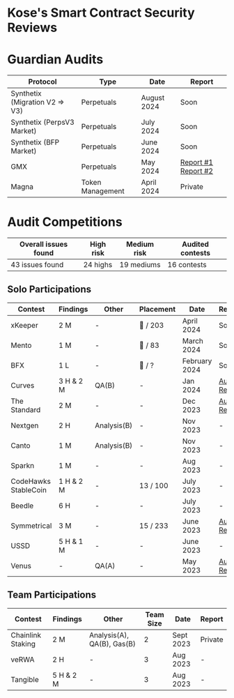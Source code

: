 # Kose's Smart Contract Security Reviews

# Guardian Audits

| Protocol | Type | Date | Report |
| --- | --- | --- | --- |
| Synthetix (Migration V2 => V3) | Perpetuals | August 2024 |Soon | 
| Synthetix (PerpsV3 Market) | Perpetuals | July 2024 |Soon | 
| Synthetix (BFP Market) | Perpetuals | June 2024 | Soon |
| GMX | Perpetuals | May 2024| [Report #1](https://github.com/GuardianAudits/Audits/blob/main/GMX/2024-06-14_GMX_Updates_1.pdf) [Report #2](https://github.com/GuardianAudits/Audits/blob/main/GMX/2024-06-14_GMX_Updates_2.pdf)|
| Magna | Token Management | April 2024 | Private |

# Audit Competitions

| Overall issues found | High risk | Medium risk | Audited contests |
| --- | --- |--- | --- |
| 43 issues found | 24 highs | 19 mediums | 16 contests |

## Solo Participations

| Contest | Findings | Other | Placement | Date | Report |
| --- | --- | --- | --- | --- | --- |
| xKeeper | 2 M | -  | 🥇 / 203 | April 2024 |Soon |
| Mento | 1 M | -  | 🥇 / 83 | March 2024 |Soon |
| BFX | 1 L | -  | 🥉 / ? | February 2024 |Soon |
| Curves | 3 H & 2 M  | QA(B)   | - | Jan 2024 | [Audit Report](https://github.com/kosedogus/audits/blob/main/Audit%20Reports/Curves.md) |
| The Standard | 2 M  | -   | - | Dec 2023 | [Audit Report](https://github.com/kosedogus/audits/blob/main/Audit%20Reports/The%20Standard.md) |
| Nextgen | 2 H | Analysis(B)   | - | Nov 2023 |- |
| Canto | 1 M   | Analysis(B)   | - | Nov 2023 |- | 
| Sparkn | 1 M   | -   | - | Aug 2023 | - |
| CodeHawks StableCoin | 1 H & 2 M  | - | 13 / 100 | July 2023 | - |
| Beedle | 6 H  | -   | - | July 2023 | - |
| Symmetrical | 3 M | -  | 15 / 233 | June 2023 | [Audit Report](https://github.com/kosedogus/audits/blob/main/Audit%20Reports/Symmetrical.md) | 
| USSD | 5 H & 1 M | - | - | June 2023 | - |
| Venus | -   | QA(A) | - | May 2023 | [Audit Report](https://github.com/kosedogus/audits/blob/main/Audit%20Reports/Venus.md) |


## Team Participations

| Contest | Findings | Other | Team Size | Date | Report |
| --- | --- | --- | --- | --- | --- | 
| Chainlink Staking  | 2 M  | Analysis(A), QA(B), Gas(B)  | 2 | Sept 2023 | Private |
| veRWA | 2 H | -   | 3   |  Aug 2023 | - |
| Tangible | 5 H & 2 M | -  | 3   | Aug 2023 | - |

